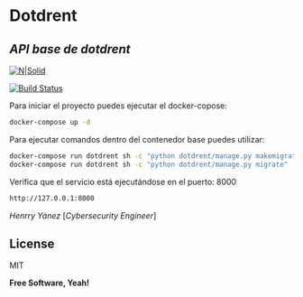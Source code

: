 # Dotdrent
## _API base de dotdrent_

[![N|Solid](https://cldup.com/dTxpPi9lDf.thumb.png)](https://github.com/henrryyanez/dotdrent)

[![Build Status](https://travis-ci.org/joemccann/dillinger.svg?branch=master)](https://https://github.com/henrryyanez/dotdrent)

Para iniciar el proyecto puedes ejecutar el docker-copose:

```sh
docker-compose up -d
```
Para ejecutar comandos dentro del contenedor base puedes utilizar:
```sh
docker-compose run dotdrent sh -c "python dotdrent/manage.py makemigrations"
docker-compose run dotdrent sh -c "python dotdrent/manage.py migrate"
```
Verifica que el servicio está ejecutándose en el puerto: 8000
```sh
http://127.0.0.1:8000
```
 _Henrry Yánez_
[*Cybersecurity Engineer*]
## License

MIT

**Free Software, Yeah!**

